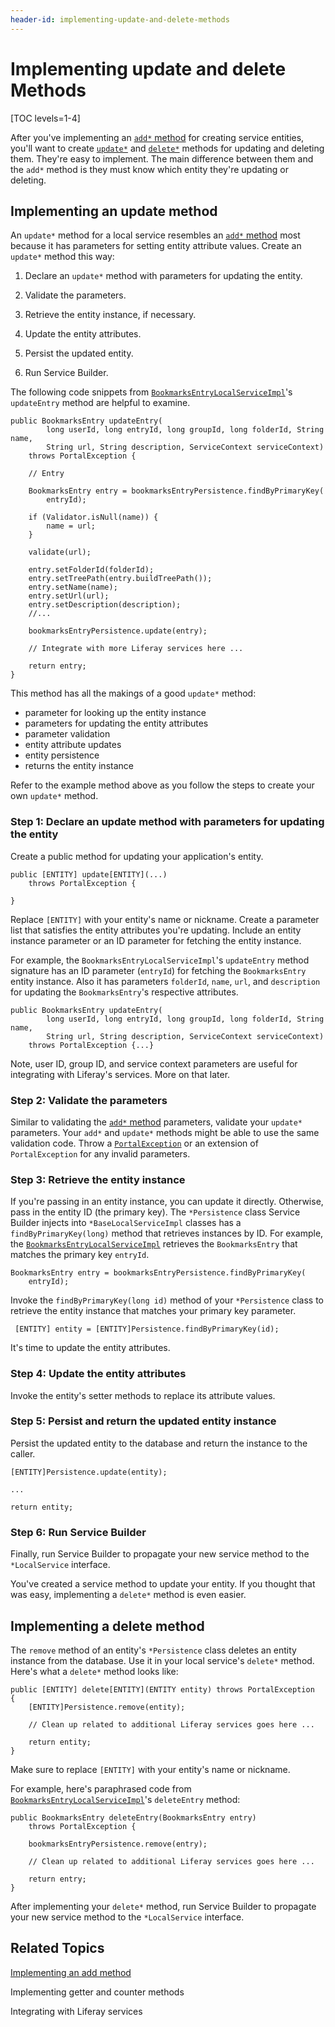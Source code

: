 ```yaml
---
header-id: implementing-update-and-delete-methods
---
```


# Implementing update and delete Methods

[TOC levels=1-4]

After you've implementing an
[`add*` method](/docs/7-1/tutorials/-/knowledge_base/t/implementing-an-add-method) for 
creating service entities, you'll want to create
[`update*`](#implementing-an-update-method)
and
[`delete*`](#implementing-a-delete-method)
methods for updating and deleting them. They're easy to implement. The main
difference between them and the `add*` method is they must know which entity
they're updating or deleting. 

## Implementing an update method

An `update*` method for a local service resembles an
[`add*` method](/docs/7-1/tutorials/-/knowledge_base/t/implementing-an-add-method)
most because it has parameters for setting entity attribute values. Create an
`update*` method this way:

1.  Declare an `update*` method with parameters for updating the entity.

2.  Validate the parameters.

3.  Retrieve the entity instance, if necessary.

4.  Update the entity attributes.

5.  Persist the updated entity.

6.  Run Service Builder.

The following code snippets from 
[`BookmarksEntryLocalServiceImpl`](https://github.com/liferay/liferay-portal/blob/master/modules/apps/bookmarks/bookmarks-service/src/main/java/com/liferay/bookmarks/service/impl/BookmarksEntryLocalServiceImpl.java)'s
`updateEntry` method are helpful to examine. 

	public BookmarksEntry updateEntry(
			long userId, long entryId, long groupId, long folderId, String name,
			String url, String description, ServiceContext serviceContext)
		throws PortalException {

		// Entry

		BookmarksEntry entry = bookmarksEntryPersistence.findByPrimaryKey(
			entryId);

		if (Validator.isNull(name)) {
			name = url;
		}

		validate(url);

		entry.setFolderId(folderId);
		entry.setTreePath(entry.buildTreePath());
		entry.setName(name);
		entry.setUrl(url);
		entry.setDescription(description);
		//...

		bookmarksEntryPersistence.update(entry);

        // Integrate with more Liferay services here ...

		return entry;
	}

This method has all the makings of a good `update*` method:

- parameter for looking up the entity instance
- parameters for updating the entity attributes
- parameter validation
- entity attribute updates
- entity persistence
- returns the entity instance

Refer to the example method above as you follow the steps to create your own
`update*` method. 

### Step 1: Declare an update method with parameters for updating the entity

Create a public method for updating your application's entity. 

    public [ENTITY] update[ENTITY](...)
        throws PortalException {
        
    } 
 
Replace `[ENTITY]` with your entity's name or nickname.  Create a parameter list
that satisfies the entity attributes you're updating. Include an entity instance
parameter or an ID parameter for fetching the entity instance.

For example, the `BookmarksEntryLocalServiceImpl`'s `updateEntry` method
signature has an ID parameter (`entryId`) for fetching the `BookmarksEntry`
entity instance. Also it has parameters `folderId`, `name`, `url`, and
`description` for updating the `BookmarksEntry`'s respective attributes. 

    public BookmarksEntry updateEntry(
            long userId, long entryId, long groupId, long folderId, String name,
            String url, String description, ServiceContext serviceContext)
        throws PortalException {...} 

Note, user ID, group ID, and service context parameters are useful for
integrating with Liferay's services. More on that later. 

### Step 2: Validate the parameters

Similar to validating the
[`add*` method](/docs/7-1/tutorials/-/knowledge_base/t/implementing-an-add-method)
parameters, validate your `update*` parameters. Your `add*` and `update*`
methods might be able to use the same validation code. Throw a 
[`PortalException`](@platform-ref@/7.1-latest/javadocs/portal-kernel/com/liferay/portal/kernel/exception/PortalException.html)
or an extension of `PortalException` for any invalid parameters. 

### Step 3: Retrieve the entity instance

If you're passing in an entity instance, you can update it directly. Otherwise,
pass in the entity ID (the primary key).  The `*Persistence` class Service
Builder injects into `*BaseLocalServiceImpl` classes has a
`findByPrimaryKey(long)` method that retrieves instances by ID. For example, the [`BookmarksEntryLocalServiceImpl`](https://github.com/liferay/liferay-portal/blob/master/modules/apps/bookmarks/bookmarks-service/src/main/java/com/liferay/bookmarks/service/impl/BookmarksEntryLocalServiceImpl.java)
retrieves the `BookmarksEntry` that matches the primary key `entryId`. 

    BookmarksEntry entry = bookmarksEntryPersistence.findByPrimaryKey(
        entryId);
 
Invoke the `findByPrimaryKey(long id)` method of your `*Persistence` class to
retrieve the entity instance that matches your primary key parameter. 

     [ENTITY] entity = [ENTITY]Persistence.findByPrimaryKey(id);

It's time to update the entity attributes. 

### Step 4: Update the entity attributes

Invoke the entity's setter methods to replace its attribute values. 

### Step 5: Persist and return the updated entity instance

Persist the updated entity to the database and return the instance to the
caller. 

    [ENTITY]Persistence.update(entity);
    
    ...

    return entity;

### Step 6: Run Service Builder

Finally, run Service Builder to propagate your new service method to the
`*LocalService` interface. 

You've created a service method to update your entity. If you thought that was
easy, implementing a `delete*` method is even easier. 

## Implementing a delete method

The `remove` method of an entity's `*Persistence` class deletes an entity
instance from the database. Use it in your local service's `delete*` method.
Here's what a `delete*` method looks like:

    public [ENTITY] delete[ENTITY](ENTITY entity) throws PortalException
    {
        [ENTITY]Persistence.remove(entity);

        // Clean up related to additional Liferay services goes here ... 

        return entity;
    }

Make sure to replace `[ENTITY]` with your entity's name or nickname. 

For example, here's paraphrased code from 
[`BookmarksEntryLocalServiceImpl`](https://github.com/liferay/liferay-portal/blob/master/modules/apps/bookmarks/bookmarks-service/src/main/java/com/liferay/bookmarks/service/impl/BookmarksEntryLocalServiceImpl.java)'s 
`deleteEntry` method:

    public BookmarksEntry deleteEntry(BookmarksEntry entry)
        throws PortalException {

        bookmarksEntryPersistence.remove(entry);

        // Clean up related to additional Liferay services goes here ...  

        return entry;
    }

After implementing your `delete*` method, run Service Builder to propagate your
new service method to the `*LocalService` interface. 

## Related Topics

[Implementing an add method](/docs/7-1/tutorials/-/knowledge_base/t/implementing-an-add-method)

Implementing getter and counter methods 

Integrating with Liferay services 
